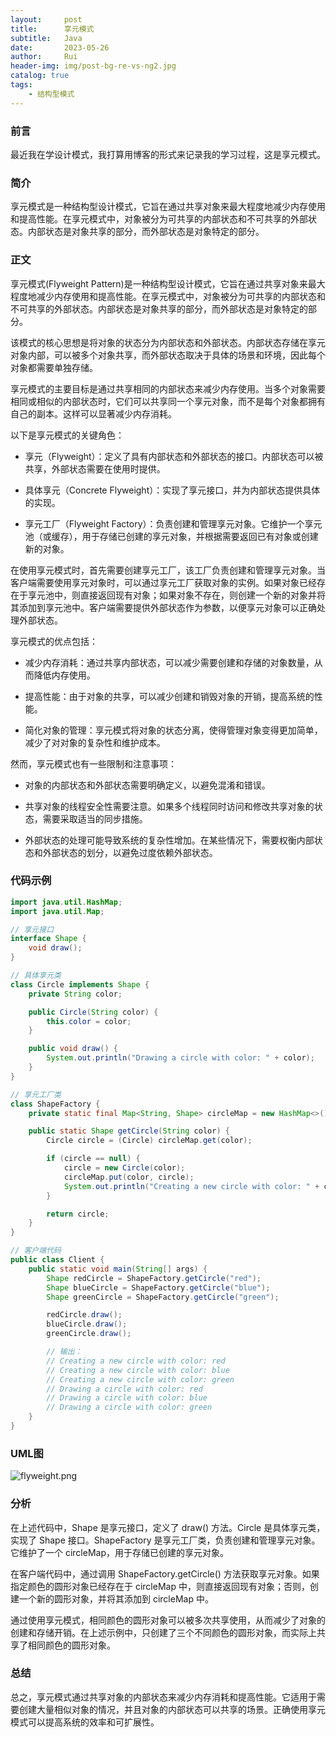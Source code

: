```yaml
---
layout:     post
title:      享元模式
subtitle:   Java
date:       2023-05-26
author:     Rui
header-img: img/post-bg-re-vs-ng2.jpg
catalog: true
tags:
    - 结构型模式
---
```

### 前言
最近我在学设计模式，我打算用博客的形式来记录我的学习过程，这是享元模式。
### 简介
享元模式是一种结构型设计模式，它旨在通过共享对象来最大程度地减少内存使用和提高性能。在享元模式中，对象被分为可共享的内部状态和不可共享的外部状态。内部状态是对象共享的部分，而外部状态是对象特定的部分。
### 正文

享元模式(Flyweight Pattern)是一种结构型设计模式，它旨在通过共享对象来最大程度地减少内存使用和提高性能。在享元模式中，对象被分为可共享的内部状态和不可共享的外部状态。内部状态是对象共享的部分，而外部状态是对象特定的部分。

该模式的核心思想是将对象的状态分为内部状态和外部状态。内部状态存储在享元对象内部，可以被多个对象共享，而外部状态取决于具体的场景和环境，因此每个对象都需要单独存储。

享元模式的主要目标是通过共享相同的内部状态来减少内存使用。当多个对象需要相同或相似的内部状态时，它们可以共享同一个享元对象，而不是每个对象都拥有自己的副本。这样可以显著减少内存消耗。

以下是享元模式的关键角色：

- 享元（Flyweight）：定义了具有内部状态和外部状态的接口。内部状态可以被共享，外部状态需要在使用时提供。

- 具体享元（Concrete Flyweight）：实现了享元接口，并为内部状态提供具体的实现。

- 享元工厂（Flyweight Factory）：负责创建和管理享元对象。它维护一个享元池（或缓存），用于存储已创建的享元对象，并根据需要返回已有对象或创建新的对象。

在使用享元模式时，首先需要创建享元工厂，该工厂负责创建和管理享元对象。当客户端需要使用享元对象时，可以通过享元工厂获取对象的实例。如果对象已经存在于享元池中，则直接返回现有对象；如果对象不存在，则创建一个新的对象并将其添加到享元池中。客户端需要提供外部状态作为参数，以便享元对象可以正确处理外部状态。

享元模式的优点包括：

- 减少内存消耗：通过共享内部状态，可以减少需要创建和存储的对象数量，从而降低内存使用。

- 提高性能：由于对象的共享，可以减少创建和销毁对象的开销，提高系统的性能。

- 简化对象的管理：享元模式将对象的状态分离，使得管理对象变得更加简单，减少了对对象的复杂性和维护成本。

然而，享元模式也有一些限制和注意事项：

- 对象的内部状态和外部状态需要明确定义，以避免混淆和错误。

- 共享对象的线程安全性需要注意。如果多个线程同时访问和修改共享对象的状态，需要采取适当的同步措施。



- 外部状态的处理可能导致系统的复杂性增加。在某些情况下，需要权衡内部状态和外部状态的划分，以避免过度依赖外部状态。

### 代码示例
```java
import java.util.HashMap;
import java.util.Map;

// 享元接口
interface Shape {
    void draw();
}

// 具体享元类
class Circle implements Shape {
    private String color;

    public Circle(String color) {
        this.color = color;
    }

    public void draw() {
        System.out.println("Drawing a circle with color: " + color);
    }
}

// 享元工厂类
class ShapeFactory {
    private static final Map<String, Shape> circleMap = new HashMap<>();

    public static Shape getCircle(String color) {
        Circle circle = (Circle) circleMap.get(color);

        if (circle == null) {
            circle = new Circle(color);
            circleMap.put(color, circle);
            System.out.println("Creating a new circle with color: " + color);
        }

        return circle;
    }
}

// 客户端代码
public class Client {
    public static void main(String[] args) {
        Shape redCircle = ShapeFactory.getCircle("red");
        Shape blueCircle = ShapeFactory.getCircle("blue");
        Shape greenCircle = ShapeFactory.getCircle("green");

        redCircle.draw();
        blueCircle.draw();
        greenCircle.draw();

        // 输出：
        // Creating a new circle with color: red
        // Creating a new circle with color: blue
        // Creating a new circle with color: green
        // Drawing a circle with color: red
        // Drawing a circle with color: blue
        // Drawing a circle with color: green
    }
}

```
### UML图
![flyweight.png](https://i.postimg.cc/8zMHjrS0/flyweight.png)

### 分析
在上述代码中，Shape 是享元接口，定义了 draw() 方法。Circle 是具体享元类，实现了 Shape 接口。ShapeFactory 是享元工厂类，负责创建和管理享元对象。它维护了一个 circleMap，用于存储已创建的享元对象。

在客户端代码中，通过调用 ShapeFactory.getCircle() 方法获取享元对象。如果指定颜色的圆形对象已经存在于 circleMap 中，则直接返回现有对象；否则，创建一个新的圆形对象，并将其添加到 circleMap 中。

通过使用享元模式，相同颜色的圆形对象可以被多次共享使用，从而减少了对象的创建和存储开销。在上述示例中，只创建了三个不同颜色的圆形对象，而实际上共享了相同颜色的圆形对象。
### 总结
总之，享元模式通过共享对象的内部状态来减少内存消耗和提高性能。它适用于需要创建大量相似对象的情况，并且对象的内部状态可以共享的场景。正确使用享元模式可以提高系统的效率和可扩展性。
